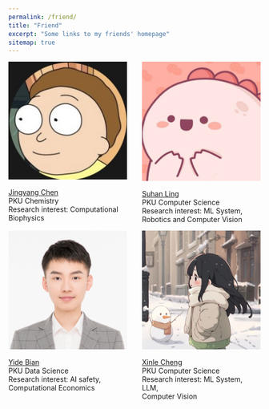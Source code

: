 ```yaml
---
permalink: /friend/
title: "Friend"
excerpt: "Some links to my friends' homepage"
sitemap: true
---
```


<div style="display: flex; justify-content: space-between; align-items: stretch;">
    <div style="margin-right: 30px; flex-grow: 1">
        <img src="../images/cjy.png" alt="cjy" style="width: 300px;">
        <p> 
            <a href="https://davidchen2003.github.io">
                Jingyang Chen
            </a><br>
            PKU Chemistry<br>
            Research interest: Computational <br>
            Biophysics
        </p>
    </div>
    <div style="flex-grow: 1;">
         <img src="../images/momo.png" alt="lsh" style="width: 300px;">
        <p> 
            <a href="https://suhan-ling.github.io">
                Suhan Ling
            </a><br>
            PKU Computer Science<br>
            Research interest: ML System, <br> 
            Robotics and Computer Vision
        </p>
    </div>
    
</div>

<div style="display: flex; justify-content: space-between; align-items: stretch;">
    <div style="margin-right: 30px; flex-grow: 1;">
        <img src="../images/byd.jpg" alt="byd" style="width: 300px;">
        <p> 
            <a href="https://bian1d.github.io">
                Yide Bian
            </a><br>
            PKU Data Science<br>
            Research interest: AI safety, <br>
            Computational Economics
        </p>
    </div>
    <div style="flex-grow: 1;">
         <img src="../images/cxl.jpg" alt="cxl" style="width: 300px;">
        <p> 
            <a href="https://ada-cheng.github.io">
                Xinle Cheng
            </a><br>
            PKU Computer Science<br>
            Research interest: ML System, LLM, <br>
            Computer Vision
        </p>
    </div>
</div>
